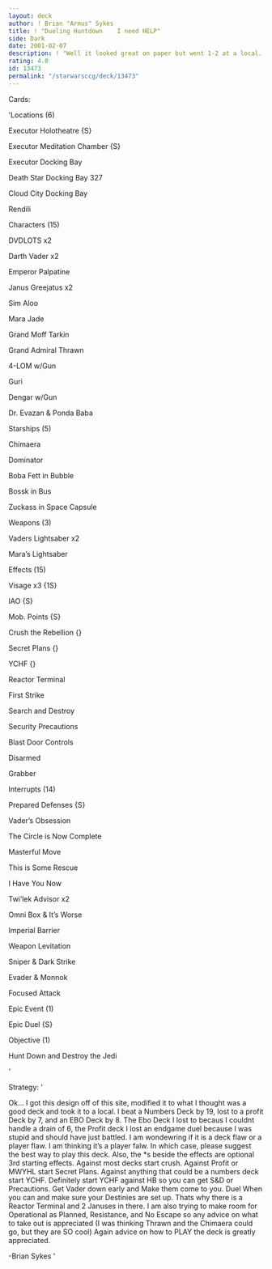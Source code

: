 ```yaml
---
layout: deck
author: ! Brian "Armus" Sykes
title: ! "Dueling Huntdown    I need HELP"
side: Dark
date: 2001-02-07
description: ! "Well it looked great on paper but went 1-2 at a local.  Tell me what I’m doing wrong.  It could be the deck, but I think its just that I suck."
rating: 4.0
id: 13473
permalink: "/starwarsccg/deck/13473"
---
```

Cards: 

'Locations (6)

Executor Holotheatre {S}

Executor Meditation Chamber {S}

Executor Docking Bay

Death Star Docking Bay 327

Cloud City Docking Bay

Rendili


Characters (15)

DVDLOTS x2

Darth Vader x2

Emperor Palpatine

Janus Greejatus x2

Sim Aloo

Mara Jade

Grand Moff Tarkin

Grand Admiral Thrawn

4-LOM w/Gun

Guri

Dengar w/Gun

Dr. Evazan & Ponda Baba


Starships (5)

Chimaera

Dominator

Boba Fett in Bubble

Bossk in Bus

Zuckass in Space Capsule


Weapons (3)

Vaders Lightsaber x2

Mara’s Lightsaber


Effects (15)

Visage x3 {1S}

IAO {S}

Mob. Points {S}

Crush the Rebellion {}

Secret Plans {}

YCHF {}

Reactor Terminal

First Strike

Search and Destroy

Security Precautions

Blast Door Controls

Disarmed

Grabber


Interrupts (14)

Prepared Defenses {S}

Vader’s Obsession

The Circle is Now Complete

Masterful Move

This is Some Rescue

I Have You Now

Twi’lek Advisor x2

Omni Box & It’s Worse

Imperial Barrier

Weapon Levitation

Sniper & Dark Strike

Evader & Monnok

Focused Attack


Epic Event (1)

Epic Duel {S}


Objective (1)

Hunt Down and Destroy the Jedi



'

Strategy: '

Ok... I got this design off of this site, modified it to what I thought was a good deck and took it to a local.  I beat a Numbers Deck by 19, lost to a profit Deck by 7, and an EBO Deck by 8.  The Ebo Deck I lost to becaus I couldnt handle a drain of 6, the Profit deck I lost an endgame duel because I was stupid and should have just battled.  I am wondewring if it is a deck flaw or a player flaw.  I am thinking it’s a player falw.  In which case, please suggest the best way to play this deck.  Also, the *s beside the effects are optional 3rd starting effects.  Against most decks start crush.  Against Profit or MWYHL start Secret Plans. Against anything that could be a numbers deck start YCHF.  Definitely start YCHF against HB so you can get S&D or Precautions.  Get Vader down early and Make them come to you.  Duel When you can and make sure your Destinies are set up.  Thats why there is a Reactor Terminal and 2 Januses in there.  I am also trying to make room for Operational as Planned, Resistance, and No Escape so any advice on what to take out is appreciated (I was thinking Thrawn and the Chimaera could go, but they are SO cool)  Again advice on how to PLAY the deck is greatly appreciated.


-Brian Sykes '
